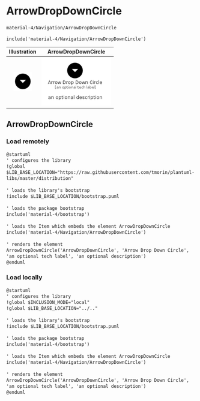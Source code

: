 # ArrowDropDownCircle


```text
material-4/Navigation/ArrowDropDownCircle
```

```text
include('material-4/Navigation/ArrowDropDownCircle')
```



| Illustration | ArrowDropDownCircle |
| :---: | :---: |
| ![illustration for Illustration](../../material-4/Navigation/ArrowDropDownCircle.png) | ![illustration for ArrowDropDownCircle](../../material-4/Navigation/ArrowDropDownCircle.Local.png) |




## ArrowDropDownCircle

### Load remotely
```plantuml
@startuml
' configures the library
!global $LIB_BASE_LOCATION="https://raw.githubusercontent.com/tmorin/plantuml-libs/master/distribution"

' loads the library's bootstrap
!include $LIB_BASE_LOCATION/bootstrap.puml

' loads the package bootstrap
include('material-4/bootstrap')

' loads the Item which embeds the element ArrowDropDownCircle
include('material-4/Navigation/ArrowDropDownCircle')

' renders the element
ArrowDropDownCircle('ArrowDropDownCircle', 'Arrow Drop Down Circle', 'an optional tech label', 'an optional description')
@enduml
```

### Load locally
```plantuml
@startuml
' configures the library
!global $INCLUSION_MODE="local"
!global $LIB_BASE_LOCATION="../.."

' loads the library's bootstrap
!include $LIB_BASE_LOCATION/bootstrap.puml

' loads the package bootstrap
include('material-4/bootstrap')

' loads the Item which embeds the element ArrowDropDownCircle
include('material-4/Navigation/ArrowDropDownCircle')

' renders the element
ArrowDropDownCircle('ArrowDropDownCircle', 'Arrow Drop Down Circle', 'an optional tech label', 'an optional description')
@enduml
```

